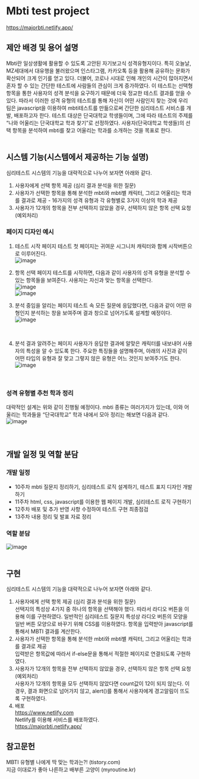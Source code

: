 # Mbti test project
https://majorbti.netlify.app/<br>

## 제안 배경 및 용어 설명
Mbti란 일상생활에 활용할 수 있도록 고안된 자기보고식 성격유형지이다. 특히 오늘날, MZ세대에서 대유행을 불러왔으며 인스타그램, 카카오톡 등을 활용해 공유하는 문화가 확산되어 크게 인기를 얻고 있다. 더불어, 코로나 시대로 인해 개인의 시간이 많아지면서 혼자 할 수 있는 간단한 테스트에 사람들의 관심이 크게 증가하였다. 이 테스트는 선택형 항목을 통한 사용자의 성격 분석을 요구하기 때문에 더욱 정교한 테스트 결과를 얻을 수 있다. 따라서 이러한 성격 유형의 테스트를 통해 자신이 어떤 사람인지 찾는 것에 우리 팀은 javascript을 이용하여 mbti테스트를 만듦으로써 간단한 심리테스트 서비스를 개발, 배포하고자 한다. 
테스트 대상은 단국대학교 학생들이며, 그에 따라 테스트의 주제를 “나와 어울리는 단국대학교 학과 찾기”로 선정하였다. 사용자(단국대학교 학생들)의 선택 항목을 분석하여 mbti를 찾고 어울리는 학과를 소개하는 것을 목표로 한다. <br><br>

## 시스템 기능(시스템에서 제공하는 기능 설명)
심리테스트 시스템의 기능을 대략적으로 나누어 보자면 아래와 같다.
1.   사용자에게 선택 항목 제공 (심리 결과 분석을 위한 질문)
2.   사용자가 선택한 항목을 통해 분석한 mbti와 mbti별 캐릭터, 그리고 어울리는 학과를 결과로 제공
    -   16가지의 성격 유형과 각 유형별로 3가지 이상의 학과 제공
3. 사용자가 12개의 항목을 전부 선택하지 않았을 경우, 선택하지 않은 항목 선택 요청(예외처리)

### 페이지 디자인 예시
1. 테스트 시작 페이지
테스트 첫 페이지는 귀여운 시그니처 캐릭터와 함께 시작버튼으로 이루어진다.<br>
![image](https://user-images.githubusercontent.com/74875490/172113467-71c7ceff-3733-4bdf-b79a-9cfe2bd5a44a.png)<br>

2. 항목 선택 페이지
테스트를 시작하면, 다음과 같이 사용자의 성격 유형을 분석할 수 있는 항목들을 보여준다. 사용자는 자신과 맞는 항목을 선택한다.<br>
![image](https://user-images.githubusercontent.com/74875490/171296814-39f999cb-04c4-4748-a557-4ef1161e9ff6.png)<br>
![image](https://user-images.githubusercontent.com/74875490/171297282-23095625-6bca-4c6c-a7bd-c6fa67ec1f7a.png)<br>


3. 분석 중임을 알리는 페이지
테스트 속 모든 질문에 응답했다면, 다음과 같이 어떤 유형인지 분석하는 창을 보여주며 결과 창으로 넘어가도록 설계할 예정이다.<br>
![image](https://user-images.githubusercontent.com/74875490/171877833-4ad19c3d-9732-4fd4-8f02-44f5b1ce84d3.png)
<br>

4. 분석 결과 알려주는 페이지
사용자가 응답한 결과에 알맞은 캐릭터를 내보내어 사용자의 특성을 알 수 있도록 한다. 주요한 특징들을 설명해주며, 아래의 사진과 같이 어떤 타입의 유형과 잘 맞고 그렇지 않은 유형은 어느 것인지 보여주기도 한다.<br>
![image](https://user-images.githubusercontent.com/74875490/171991542-85766bb4-4c5a-4600-8835-a1fc0461a4f6.png)
<br>

### 성격 유형별 추천 학과 정리
대략적인 설계는 위와 같이 진행될 예정이다. mbti 종류는 여러가지가 있는데, 이와 어울리는 학과들을 “단국대학교” 학과 내에서 모아 정리는 해보면 다음과 같다.<br>
![image](https://user-images.githubusercontent.com/74875490/168406663-56cd41f1-89b5-4ef8-84a3-d116a578d4c7.png)<br>
<br><br>

## 개발 일정 및 역할 분담
### 개발 일정
- 10주차
mbti 질문지 정리하기, 심리테스트 로직 설계하기, 테스트 표지 디자인 개발하기
- 11주차
html, css, javascript를 이용한 웹 페이지 개발, 심리테스트 로직 구현하기
- 12주차
배포 및 추가 반영 사항 수정하여 테스트 구현 최종점검
- 13주차
내용 정리 및 발표 자료 정리<br>

### 역할 분담
![image](https://user-images.githubusercontent.com/74875490/172120710-b02605c3-26ee-415e-a641-005a23d4f8f3.png)
<br><br>

## 구현
심리테스트 시스템의 기능을 대략적으로 나누어 보자면 아래와 같다.
1. 사용자에게 선택 항목 제공 (심리 결과 분석을 위한 질문)<br>
선택지의 특성상 4가지 중 하나의 항목을 선택해야 했다. 따라서 라디오 버튼을 이용해 이를 구현하였다. 일반적인 심리테스트 질문지 특성상 라디오 버튼의 모양을 일반 버튼 모양으로 바꾸기 위해 CSS를 이용하였다. 항목을 입력받아 javascript를 통해서 MBTI 결과를 계산한다.
2. 사용자가 선택한 항목을 통해 분석한 mbti와 mbti별 캐릭터, 그리고 어울리는 학과를 결과로 제공<br>
입력받은 항목값에 따라서 if-else문을 통해서 적절한 페이지로 연결되도록 구현하였다. 
3. 사용자가 12개의 항목을 전부 선택하지 않았을 경우, 선택하지 않은 항목 선택 요청(예외처리)<br>
사용자가 12개의 항목을 모두 선택하지 않았다면 count값이 12이 되지 않는다. 이 경우, 결과 화면으로 넘어가지 않고, alert()를 통해서 사용자에게 경고알림이 뜨도록 구현하였다.
4. 배포<br>
https://www.netlify.com<br>
Netlify를 이용해 서비스를 배포하였다.<br>
https://majorbti.netlify.app/<br>

## 참고문헌
MBTI 유형별 나에게 딱 맞는 학과는?! (tistory.com)<br>
지금 이대로가 좋아 나른하고 배부른 고양이 (myroutine.kr)